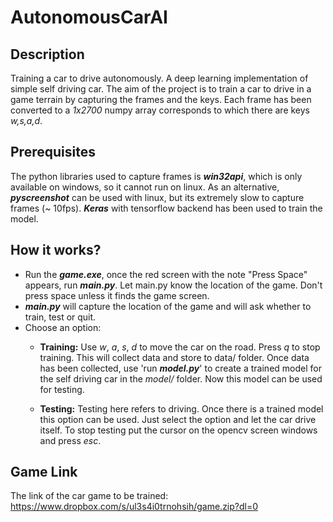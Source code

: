 # **AutonomousCarAI**
## Description

Training a car to drive autonomously. A deep learning implementation of simple self driving car.  The aim of the project is to train a car to drive in a game terrain by capturing the frames and the keys. Each frame has been converted to a *1x2700* numpy array corresponds to which there are keys *w,s,a,d*.

## Prerequisites

The python libraries used to capture frames is ***win32api***, which is only available on windows, so it cannot run on linux. As an alternative, ***pyscreenshot*** can be used with linux, but its extremely slow to capture frames (~ 10fps). ***Keras*** with tensorflow backend has been used to train the model.



## How it works?

 - Run the ***game.exe***, once the red screen with the note "Press Space" appears, run ***main.py***. Let main.py know the location of the game. Don't press space unless it finds the game screen.
 - ***main.py*** will capture the location of the game and will ask whether to train, test or quit.
 - Choose an option:
    - **Training:** Use *w*, *a*, *s*, *d* to move the car on the road. Press *q* to stop training. This will collect data and store to data/ folder. Once data has been collected, use 'run ***model.py***' to create a trained model for the self driving car  in the *model/* folder. Now this model can be used for testing.

    - **Testing:** Testing here refers to driving. Once there is a trained model this option can be used. Just select the option and let the car drive itself. To stop testing put the cursor on the opencv screen windows and press *esc*.





## Game Link

The link of the car game to be trained:
https://www.dropbox.com/s/ul3s4i0trnohsih/game.zip?dl=0
